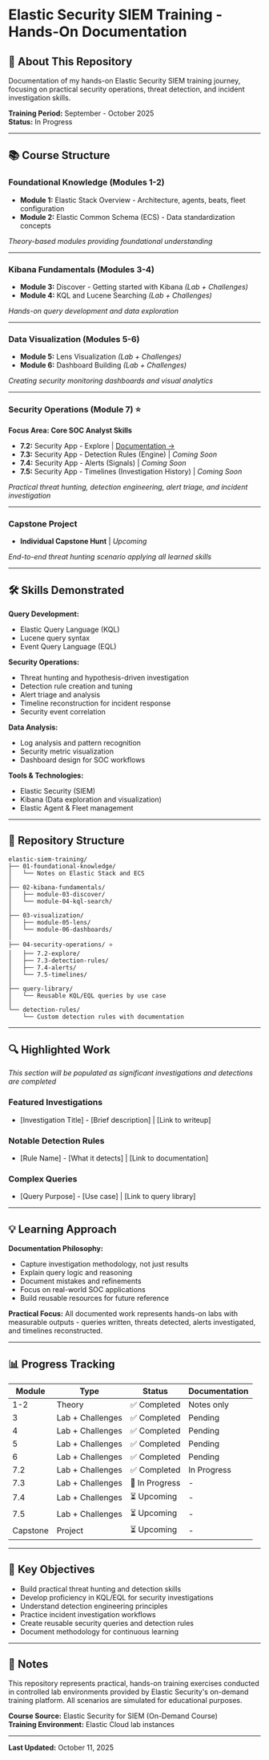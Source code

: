 # Elastic Security SIEM Training - Hands-On Documentation

## 🎯 About This Repository

Documentation of my hands-on Elastic Security SIEM training journey, focusing on practical security operations, threat detection, and incident investigation skills.

**Training Period:** September - October 2025  
**Status:** In Progress

---

## 📚 Course Structure

### Foundational Knowledge (Modules 1-2)
- **Module 1:** Elastic Stack Overview - Architecture, agents, beats, fleet configuration
- **Module 2:** Elastic Common Schema (ECS) - Data standardization concepts

*Theory-based modules providing foundational understanding*

---

### Kibana Fundamentals (Modules 3-4)
- **Module 3:** Discover - Getting started with Kibana *(Lab + Challenges)*
- **Module 4:** KQL and Lucene Searching *(Lab + Challenges)*

*Hands-on query development and data exploration*

---

### Data Visualization (Modules 5-6)
- **Module 5:** Lens Visualization *(Lab + Challenges)*
- **Module 6:** Dashboard Building *(Lab + Challenges)*

*Creating security monitoring dashboards and visual analytics*

---

### Security Operations (Module 7) ⭐
**Focus Area: Core SOC Analyst Skills**

- **7.2:** Security App - Explore | [Documentation →](04-security-operations/7.2-explore/)
- **7.3:** Security App - Detection Rules (Engine) | *Coming Soon*
- **7.4:** Security App - Alerts (Signals) | *Coming Soon*
- **7.5:** Security App - Timelines (Investigation History) | *Coming Soon*

*Practical threat hunting, detection engineering, alert triage, and incident investigation*

---

### Capstone Project
- **Individual Capstone Hunt** | *Upcoming*

*End-to-end threat hunting scenario applying all learned skills*

---

## 🛠️ Skills Demonstrated

**Query Development:**
- Elastic Query Language (KQL)
- Lucene query syntax
- Event Query Language (EQL)

**Security Operations:**
- Threat hunting and hypothesis-driven investigation
- Detection rule creation and tuning
- Alert triage and analysis
- Timeline reconstruction for incident response
- Security event correlation

**Data Analysis:**
- Log analysis and pattern recognition
- Security metric visualization
- Dashboard design for SOC workflows

**Tools & Technologies:**
- Elastic Security (SIEM)
- Kibana (Data exploration and visualization)
- Elastic Agent & Fleet management

---

## 📂 Repository Structure

```
elastic-siem-training/
├── 01-foundational-knowledge/
│   └── Notes on Elastic Stack and ECS
│
├── 02-kibana-fundamentals/
│   ├── module-03-discover/
│   └── module-04-kql-search/
│
├── 03-visualization/
│   ├── module-05-lens/
│   └── module-06-dashboards/
│
├── 04-security-operations/ ⭐
│   ├── 7.2-explore/
│   ├── 7.3-detection-rules/
│   ├── 7.4-alerts/
│   └── 7.5-timelines/
│
├── query-library/
│   └── Reusable KQL/EQL queries by use case
│
└── detection-rules/
    └── Custom detection rules with documentation
```

---

## 🔍 Highlighted Work

*This section will be populated as significant investigations and detections are completed*

### Featured Investigations
- [Investigation Title] - [Brief description] | [Link to writeup]

### Notable Detection Rules
- [Rule Name] - [What it detects] | [Link to documentation]

### Complex Queries
- [Query Purpose] - [Use case] | [Link to query library]

---

## 💡 Learning Approach

**Documentation Philosophy:**
- Capture investigation methodology, not just results
- Explain query logic and reasoning
- Document mistakes and refinements
- Focus on real-world SOC applications
- Build reusable resources for future reference

**Practical Focus:**
All documented work represents hands-on labs with measurable outputs - queries written, threats detected, alerts investigated, and timelines reconstructed.

---

## 📊 Progress Tracking

| Module | Type | Status | Documentation |
|--------|------|--------|---------------|
| 1-2 | Theory | ✅ Completed | Notes only |
| 3 | Lab + Challenges | ✅ Completed | Pending |
| 4 | Lab + Challenges | ✅ Completed | Pending |
| 5 | Lab + Challenges | ✅ Completed | Pending |
| 6 | Lab + Challenges | ✅ Completed | Pending |
| 7.2 | Lab + Challenges | ✅ Completed | In Progress |
| 7.3 | Lab + Challenges | 🔄 In Progress | - |
| 7.4 | Lab + Challenges | ⏳ Upcoming | - |
| 7.5 | Lab + Challenges | ⏳ Upcoming | - |
| Capstone | Project | ⏳ Upcoming | - |

---

## 🎯 Key Objectives

- Build practical threat hunting and detection skills
- Develop proficiency in KQL/EQL for security investigations
- Understand detection engineering principles
- Practice incident investigation workflows
- Create reusable security queries and detection rules
- Document methodology for continuous learning

---

## 📝 Notes

This repository represents practical, hands-on training exercises conducted in controlled lab environments provided by Elastic Security's on-demand training platform. All scenarios are simulated for educational purposes.

**Course Source:** Elastic Security for SIEM (On-Demand Course)  
**Training Environment:** Elastic Cloud lab instances

---

**Last Updated:** October 11, 2025

